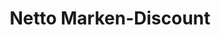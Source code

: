 ---
title: "Netto Marken-Discount"
url: /bad-marienberg-westerwald/netto-marken-discount/
shop: Supermarkt
---